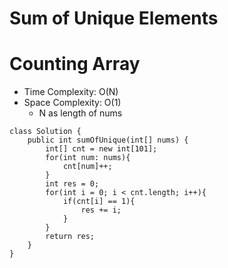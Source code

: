 # Sum of Unique Elements

# Counting Array

- Time Complexity: O(N)
- Space Complexity: O(1)
  - N as length of nums

```
class Solution {
    public int sumOfUnique(int[] nums) {
        int[] cnt = new int[101];
        for(int num: nums){
            cnt[num]++;
        }
        int res = 0;
        for(int i = 0; i < cnt.length; i++){
            if(cnt[i] == 1){
                res += i;
            }
        }
        return res;
    }
}
```
